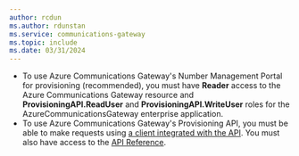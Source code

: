```yaml
---
author: rcdun
ms.author: rdunstan
ms.service: communications-gateway
ms.topic: include
ms.date: 03/31/2024
---
```


- To use Azure Communications Gateway's Number Management Portal for provisioning (recommended), you must have **Reader** access to the Azure Communications Gateway resource and **ProvisioningAPI.ReadUser** and **ProvisioningAPI.WriteUser** roles for the AzureCommunicationsGateway enterprise application.
- To use Azure Communications Gateway's Provisioning API, you must be able to make requests using [a client integrated with the API](/azure/communications-gateway/integrate-with-provisioning-api). You must also have access to the [API Reference](/rest/api/voiceservices).